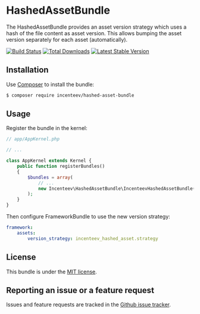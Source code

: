 HashedAssetBundle
=================

The HashedAssetBundle provides an asset version strategy which uses a hash
of the file content as asset version. This allows bumping the asset version
separately for each asset (automatically).

[![Build Status](https://travis-ci.org/Incenteev/hashed-asset-bundle.svg?branch=master)](https://travis-ci.org/Incenteev/hashed-asset-bundle) [![Total Downloads](https://poser.pugx.org/incenteev/hashed-asset-bundle/downloads.svg)](https://packagist.org/packages/incenteev/hashed-asset-bundle) [![Latest Stable Version](https://poser.pugx.org/incenteev/hashed-asset-bundle/v/stable.svg)](https://packagist.org/packages/incenteev/hashed-asset-bundle)

## Installation

Use [Composer](https://getcomposer.org) to install the bundle:

```bash
$ composer require incenteev/hashed-asset-bundle
```

## Usage

Register the bundle in the kernel:

```php
// app/AppKernel.php

// ...

class AppKernel extends Kernel {
    public function registerBundles()
    {
        $bundles = array(
            // ...
            new Incenteev\HashedAssetBundle\IncenteevHashedAssetBundle(),
        );
    }
}
```

Then configure FrameworkBundle to use the new version strategy:

```yaml
framework:
    assets:
        version_strategy: incenteev_hashed_asset.strategy
```

## License

This bundle is under the [MIT license](LICENSE).

## Reporting an issue or a feature request

Issues and feature requests are tracked in the [Github issue tracker](https://github.com/Incenteev/hashed-asset-bundle/issues).
